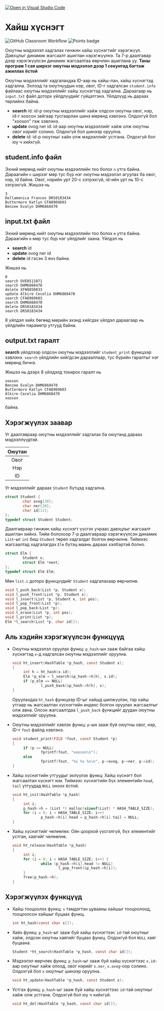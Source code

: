 [![Open in Visual Studio Code](https://classroom.github.com/assets/open-in-vscode-c66648af7eb3fe8bc4f294546bfd86ef473780cde1dea487d3c4ff354943c9ae.svg)](https://classroom.github.com/online_ide?assignment_repo_id=9421039&assignment_repo_type=AssignmentRepo)
# Хайш хүснэгт
![GitHub Classroom Workflow](../../workflows/GitHub%20Classroom%20Workflow/badge.svg?branch=main) ![Points badge](../../blob/badges/.github/badges/points.svg)

Оюутны мэдээлэл хадгалах гинжин хайш хүснэгтийг хэрэгжүүл. 
Давхцлыг динамик жагсаалт ашиглан хэрэгжүүлнэ. Та 7-р даалгавар дээр хэрэгжүүлсэн динамик жагсаалтаа өөрчлөн ашиглана уу. **Таны програм 1 сая ширхэг оюутны мэдээлэл дээр 1 секунтад багтаж ажиллах ёстой**


Оюутны мэдээллийг хадгалахдаа ID-аар нь хайш-лан, хайш хүснэгтэд хадгална. Эхлээд та оюутнуудын нэр, овог, ID-г хадгалсан `student.info` файлаас оюутны мэдээллийг хайш хүснэгтэд хадгална. Дараагаар нь `input.txt` файл доторх үйлдлүүдийг гүйцэтгэнэ. Үйлдлүүд нь дараах төрлийнх байна.

  * **search** id: id-р оюутны мэдээллийг хайж олдсон оюутны овог, нэр, id-г хоосон зайгаар тусгаарлан шинэ мөрөнд хэвлэнэ. Олдохгүй бол "xooson" гэж хэвлэнэ.
  * **update** ovog ner id: id-аар оюутны мэдээллийг хайж олж оюутны овог нэрийг солино. Олдохгүй бол шинээр оруулна.
  * **delete** id: id-р оюутныг хайн олж мэдээллийг устгана. Олдохгүй бол юу ч хийхгүй.

## student.info файл
Эхний мөрөнд нийт оюутны мэдээллийн тоо болох `n` утга байна. Дараагийн `n` ширхэг мөр тус бүр нэг оюутны мэдээлэл агуулах ба овог, нэр, id байна. Овог, нэрийн урт 20-с хэтрэхгүй, id-ийн урт нь 10-с хэтрэхгүй.
Жишээ нь 
```
3
Dellamonica Frances DRS0183434
Buttermore Katlyn CFA8969603
Benzee Evalyn DHM6868470
```

## input.txt файл

Эхний мөрөнд нийт оюутны мэдээллийн тоо болох `m` утга байна. Дараагийн `m` мөр тус бүр нэг үйлдлийг заана. Үйлдэл нь
 * **search** id
 * **update** ovog ner id
 * **delete** id
гэсэн 3 янз байна. 

Жишээ нь 
```
8
search OVE8511071
search DHM6868470
delete XFN9850033
update Alkire Cecelia DHM6868470
search CFA8969603
search DHM6868470
delete DRS0183434
search DRS0183434
```
8 үйлдэл хийх бөгөөд мөрийн эхэнд хийгдэх үйлдэл дараагаар нь үйлдлийн параметр утгууд байна.

## output.txt гаралт

**search** үйлдлээр олдсон оюутны мэдээллийг `student_print` функцээр хэвлэнэ. `search` үйлдлийн хийгдсэн дарааллаар, тус бүрийн гаралтыг нэг мөрөнд бичнэ. 

Жишээ нь дээрх 8 үйлдэлд тохирох гаралт нь
```
xooson
Benzee Evalyn DHM6868470
Buttermore Katlyn CFA8969603
Alkire Cecelia DHM6868470
xooson
```
байна.

## Хэрэгжүүлэх заавар

Уг даалгавраар оюутны мэдээллийг хадгалах ба оюутанд дараах мэдээллүүдтэй.

| Оюутан |
|:------:|
| Овог   |
| Нэр    |
| ID     |

Уг мэдээллийг дараах `Student` бүтцэд хадгална.
```C
struct Student {
        char ovog[20];
        char ner[20];
        char id[11];
};
typedef struct Student Student;
```

Даалгавраар гинжин хайш хүснэгт үүсгэх учраас давхцлыг жагсаалт ашиглан хийнэ. Тийм болохоор 7-р даалгавраар хэрэгжүүлсэн динамик `List`-ыг `int` биш `Student` төрөл хадгалдаг болгон өөрчилнө. Тиймээс жагсаалтад хадгалагдах `Elm` бүтэц маань дараах хэлбэртэй болно.
```C
struct Elm {
        Student x;
        struct Elm *next;
};
typedef struct Elm Elm;

```

Мөн `list.c` доторх функцүүдийг `Student` хадгалахаар өөрчилнө.
```C
void l_push_back(List *p, Student x);
void l_push_front(List *p, Student x);
void l_insert(List *p, Student x, int pos);
void l_pop_front(List *p);
void l_pop_back(List *p);
void l_erase(List *p, int pos);
void l_print(List *p);
Elm *l_search(List *p, char id[]);
```


## Аль хэдийн хэрэгжүүлсэн функцүүд

 * Оюутны мэдээлэл оруулах функц: `p_hash`-ын зааж байгаа хайш хүснэгтэд `x`-д хадгалсан оюутны мэдээллийг оруулна.
   ```C
   void ht_insert(HashTable *p_hash, const Student x);
   {
        int h = ht_hash(x.id);
        Elm *p_elm = l_search(&p_hash->h[h], x.id);
        if (p_elm == NULL)
                l_push_back(&p_hash->h[h], x);
   }
   ```
   Оруулахдаа `ht_hash` функцээр ID-ыг хайшд шилжүүлэн, тэр хайш утгаар нь жагсаалтан хүснэгтийн индекс болгон оруулах жагсаалтыг олж авна. Олсон жагсаалтдаа `l_push_back` функцийг дуудан оюутны мэдээллийг оруулна.
   
 * Оюутны мэдээллийг хэвлэх функц: `p`-ын зааж буй оюутны овог, нэр, ID-г `fout` файлд хэвлэнэ.
   ```C
   void student_print(FILE *fout, const Student *p)
   {
        if (p == NULL)
                fprintf(fout, "xooson\n");
        else
                fprintf(fout, "%s %s %s\n", p->ovog, p->ner, p->id);
   }
   ```
 * Хайш хүснэгтийн утгуудыг эхлүүлэх функц: Хайш хүснэгт бол жагсаалтан хүснэгт юм. Тиймээс хүснэгтийн бүх элементийн `head`, `tail` утгуудад `NULL` оноох ёстой.
   ```C
   void ht_init(HashTable *p_hash)
   {
        int i;
        p_hash->h = (List *) malloc(sizeof(List) * HASH_TABLE_SIZE);
        for (i = 0; i < HASH_TABLE_SIZE; i++)
                p_hash->h[i].head = p_hash->h[i].tail = NULL;
   }
   ```
 * Хайш хүснэгтийг чөлөөлөх: Ойн цоорхой үүсгэлгүй, бүх элементийг устган, хаягийг чөлөөлнө.
   ```C
   void ht_release(HashTable *p_hash)
   {
        int i;
        for (i = 0; i < HASH_TABLE_SIZE; i++) {
                while (p_hash->h[i].head != NULL)
                        l_pop_front(&p_hash->h[i]);
        }
        free(p_hash->h);
   }
   ```
 
## Хэрэгжүүлэх функцүүд

 * Хайш тооцоолох функц: `s` тэмдэгтэн цувааны хайшыг тооцоолоод, тооцоолсон хайшыг буцаах функц.
   ```C
   int ht_hash(const char s[]);
   ```
 * Хайх функц: `p_hash`-ыг зааж буй хайш хүснэгтээс `id`-тай оюутныг хайж, олдсон оюутны хаягийг буцаах функц. Олдохгүй бол `NULL` хаяг буцаана.
   ```C
   Student *ht_search(HashTable *p_hash, const char id[]);
   ```
 * Мэдээлэл өөрчлөх функц: `p_hash`-ыг зааж буй хайш хүснэгтээс `x.id`-аар оюутныг хайж олоод, овог нэрийг `x.ner`, `x.ovog`-оор солино. Олдохгүй бол `x` оюутныг шинээр оруулна.
   ```C
   void ht_update(HashTable *p_hash, const Student x);
   ```
 * Устгах функц: `p_hash`-ыг зааж буй хайш хүснэгтээс `id`-тай оюутныг хайж олж устгана. Олдохгүй бол юу ч хийхгүй.
   ```C
   void ht_del(HashTable *p_hash, const char id[]);
   ```
